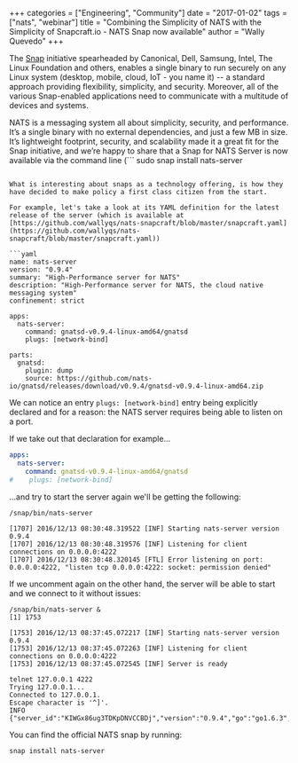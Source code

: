 +++
categories = ["Engineering", "Community"]
date = "2017-01-02"
tags = ["nats", "webinar"]
title = "Combining the Simplicity of NATS with the Simplicity of Snapcraft.io - NATS Snap now available"
author = "Wally Quevedo"
+++

The [Snap](http://snapcraft.io/) initiative spearheaded by Canonical, Dell, Samsung, Intel, The Linux Foundation and others, enables a single binary to run securely on any Linux system (desktop, mobile, cloud, IoT - you name it) -- a standard approach providing flexibility, simplicity, and security. Moreover, all of the various Snap-enabled applications need to communicate with a multitude of devices and systems.

NATS is a messaging system all about simplicity, security, and performance. It’s a single binary with no external dependencies, and just a few MB in size. It’s lightweight footprint, security, and scalability made it a great fit for the Snap initiative, and we’re happy to share that a Snap for NATS Server is now available via the command line (```
sudo snap install nats-server
```), or via [UAppExplorer](https://uappexplorer.com/snap/ubuntu/nats-server).

What is interesting about snaps as a technology offering, is how they have decided to make policy a first class citizen from the start.

For example, let's take a look at its YAML definition for the latest release of the server (which is available at [https://github.com/wallyqs/nats-snapcraft/blob/master/snapcraft.yaml](https://github.com/wallyqs/nats-snapcraft/blob/master/snapcraft.yaml))

```yaml
name: nats-server
version: "0.9.4"
summary: "High-Performance server for NATS"
description: "High-Performance server for NATS, the cloud native messaging system"
confinement: strict

apps:
  nats-server:
    command: gnatsd-v0.9.4-linux-amd64/gnatsd
    plugs: [network-bind]

parts:
  gnatsd:
    plugin: dump
    source: https://github.com/nats-io/gnatsd/releases/download/v0.9.4/gnatsd-v0.9.4-linux-amd64.zip
```

We can notice an entry `plugs: [network-bind]` entry being explicitly declared and for a reason: the NATS server requires being able to listen on a port.  

If we take out that declaration for example...

```yaml
apps:
  nats-server:
    command: gnatsd-v0.9.4-linux-amd64/gnatsd
#    plugs: [network-bind]
```

...and try to start the server again we'll be getting the following:

```
/snap/bin/nats-server

[1707] 2016/12/13 08:30:48.319522 [INF] Starting nats-server version 0.9.4
[1707] 2016/12/13 08:30:48.319576 [INF] Listening for client connections on 0.0.0.0:4222
[1707] 2016/12/13 08:30:48.320145 [FTL] Error listening on port: 0.0.0.0:4222, "listen tcp 0.0.0.0:4222: socket: permission denied"
```

If we uncomment again on the other hand, the server will be able to start and we connect to it without issues:

```
/snap/bin/nats-server &
[1] 1753

[1753] 2016/12/13 08:37:45.072217 [INF] Starting nats-server version 0.9.4
[1753] 2016/12/13 08:37:45.072263 [INF] Listening for client connections on 0.0.0.0:4222
[1753] 2016/12/13 08:37:45.072545 [INF] Server is ready

telnet 127.0.0.1 4222
Trying 127.0.0.1...
Connected to 127.0.0.1.
Escape character is '^]'.
INFO {"server_id":"KIWGx86ug3TDKpDNVCCBDj","version":"0.9.4","go":"go1.6.3","host":"0.0.0.0","port":4222,"auth_required":false,"ssl_required":false,"tls_required":false,"tls_verify":false,"max_payload":1048576}
```

You can find the official NATS snap by running:

```
snap install nats-server
```
